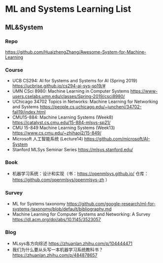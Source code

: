 # ML and Systems Learning List

## ML&System

### Repo

https://github.com/HuaizhengZhang/Awesome-System-for-Machine-Learning

### Course

- UCB CS294: AI for Systems and Systems for AI (Spring 2019) https://ucbrise.github.io/cs294-ai-sys-sp19/#
- UMN CSci 8980: Machine Learning in Computer Systems https://www-users.cselabs.umn.edu/classes/Spring-2019/csci8980/
- UChicago 34702 Topics in Networks: Machine Learning for Networking and Systems https://people.cs.uchicago.edu/~junchenj/34702-fall19/index.html
- CMU15-884: Machine Learning Systems (Week8) https://catalyst.cs.cmu.edu/15-884-mlsys-sp21/ 
- CMU 15-849 Machine Learning Systems (Week13) https://www.cs.cmu.edu/~zhihaoj2/15-849/
- Microsoft 人工智能系统 (Lecture14) https://github.com/microsoft/AI-System
- Stanford MLSys Seminar Series https://mlsys.stanford.edu/

### Book

- 机器学习系统：设计和实现（书：https://openmlsys.github.io/ 仓库：https://github.com/openmlsys/openmlsys-zh ）

### Survey

- ML for Systems taxonomy https://github.com/google-research/ml-for-systems-taxonomy/blob/default/bibliography.md
- Machine Learning for Computer Systems and Networking: A Survey https://dl.acm.org/doi/abs/10.1145/3523057

### Blog

- MLsys各方向综述 https://zhuanlan.zhihu.com/p/104444471
- 我们为什么要从头写一本机器学习系统教科书？ https://zhuanlan.zhihu.com/p/484878657

